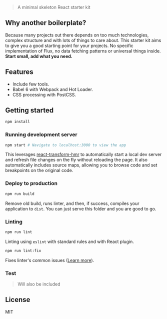 > A minimal skeleton React starter kit

## Why another boilerplate?

Because many projects out there depends on too much technologies, complex structure and with lots of things to care about.
This starter kit aims to give you a good starting point for your projects. No specific implementation of Flux, no data fetching patterns
or universal things inside. **Start small, add what you need.**

## Features
- Include few tools.
- Babel 6 with Webpack and Hot Loader.
- CSS processing with PostCSS.

## Getting started

```bash
npm install
```

### Running development server

```bash
npm start # Navigate to localhost:3000 to view the app
```

This leverages [react-transform-hmr](https://github.com/gaearon/react-transform-hmr) to automatically start a local dev server and refresh file changes on the fly without reloading the page.
It also automatically includes source maps, allowing you to browse code and set breakpoints on the original code.

### Deploy to production

```bash
npm run build
```

Remove old build, runs linter, and then, if success, compiles your application to `dist`. You can just serve this folder and you are good to go.

### Linting

```bash
npm run lint
```

Linting using `eslint` with standard rules and with React plugin.

```bash
npm run lint:fix
```

Fixes linter's common issues ([Learn more](http://eslint.org/docs/user-guide/command-line-interface.html#fix)).

### Test

> Will also be included

## License

MIT
